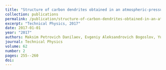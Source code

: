 ```yaml
---
title: "Structure of carbon dendrites obtained in an atmospheric-pressure gas discharge"
collection: publications
permalink: /publication/structure-of-carbon-dendrites-obtained-in-an-atmospheric-pre/
excerpt: "Technical Physics, 2017"
date: 2017-01-01
year: "2017"
authors: Maksim Petrovich Danilaev, Evgeniy Aleksandrovich Bogoslov, Yu E Pol’skii, Aidar Revkatovich Nasybullin, Maksim Sergeevich Pudovkin, Azat Ravilevich Khadiev
journal: Technical Physics
volume: 62
number: 2
pages: 255--260
doi: 
---
```

